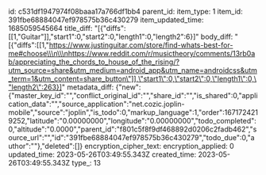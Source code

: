 id: c531df1947974f08baaa17a766df1bb4
parent_id: 
item_type: 1
item_id: 391fbe68884047ef978575b36c430279
item_updated_time: 1685059545664
title_diff: "[{\"diffs\":[[1,\"Guitar\"]],\"start1\":0,\"start2\":0,\"length1\":0,\"length2\":6}]"
body_diff: "[{\"diffs\":[[1,\"https://www.justinguitar.com/store/find-whats-best-for-me#choose\\\n\\\nhttps://www.reddit.com/r/musictheory/comments/13rb0ab/appreciating_the_chords_to_house_of_the_rising/?utm_source=share&utm_medium=android_app&utm_name=androidcss&utm_term=1&utm_content=share_button\"]],\"start1\":0,\"start2\":0,\"length1\":0,\"length2\":263}]"
metadata_diff: {"new":{"master_key_id":"","conflict_original_id":"","share_id":"","is_shared":0,"application_data":"","source_application":"net.cozic.joplin-mobile","source":"joplin","is_todo":0,"markup_language":1,"order":1671724219252,"latitude":"0.00000000","longitude":"0.00000000","todo_completed":0,"altitude":"0.0000","parent_id":"f801c5f8f9df468892d0206c2fadb462","source_url":"","id":"391fbe68884047ef978575b36c430279","todo_due":0,"author":""},"deleted":[]}
encryption_cipher_text: 
encryption_applied: 0
updated_time: 2023-05-26T03:49:55.343Z
created_time: 2023-05-26T03:49:55.343Z
type_: 13